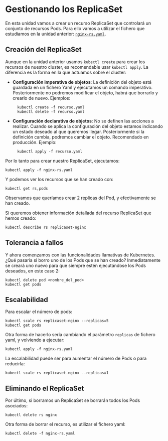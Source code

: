 # Gestionando los ReplicaSet

En esta unidad vamos a crear un recurso ReplicaSet que controlará un conjunto de recursos Pods. Para ello vamos a utilizar el fichero que estudiamos en la unidad anterior: [`nginx-rs.yaml`](files/nginx-rs.yaml).

## Creación del ReplicaSet

Aunque en la unidad anterior usamos `kubectl create` para crear los recursos de nuestro cluster, es recomendable usar `kubectl apply`. La diferencia es la forma en la que actuamos sobre el cluster:

* **Configuración imperativa de objetos**: La definición del objeto está guardada en un fichero Yaml y ejecutamos un comando imperativo. Posteriormente no podremos modificar el objeto, habrá que borrarlo y crearlo de nuevo. Ejemplos:

        kubectl create -f recurso.yaml
        kubectl delete -f recurso.yaml

* **Configuración declarativa de objetos**: No se definen las acciones a realizar. Cuando se aplica la configuración del objeto estamos indicando un estado deseado al que queremos llegar. Posteriormente si la definición cambia, podremos cambiar el objeto. Recomendado en producción. Ejemplo:

        kubectl apply -f recurso.yaml

Por lo tanto para crear nuestro ReplicaSet, ejecutamos:

    kubectl apply -f nginx-rs.yaml

Y podemos ver los recursos que se han creado con:

    kubectl get rs,pods

Observamos que queríamos crear 2 replicas del Pod, y efectivamente se han creado.

Si queremos obtener información detallada del recurso ReplicaSet que hemos creado:

    kubectl describe rs replicaset-nginx

## Tolerancia a fallos

Y ahora comenzamos con las funcionalidades llamativas de Kubernetes. ¿Qué pasaría si borro uno de los Pods que se han creado? Inmediatamente se creará uno nuevo para que siempre estén ejecutándose los Pods deseados, en este caso 2:

    kubectl delete pod <nombre_del_pod>
    kubectl get pods

## Escalabilidad

Para escalar el número de pods:

    kubectl scale rs replicaset-nginx --replicas=5
    kubectl get pods

Otra forma de hacerlo sería cambiando el parámetro `replicas` de fichero yaml, y volviendo a ejecutar:

    kubectl apply -f nginx-rs.yaml

La escalabilidad puede ser para aumentar el número de Pods o para reducirla:

    kubectl scale rs replicaset-nginx --replicas=1

## Eliminando el ReplicaSet

Por último, si borramos un ReplicaSet se borrarán todos los Pods asociados:

    kubectl delete rs nginx

Otra forma de borrar el recurso, es utilizar el fichero yaml:

    kubectl delete -f nginx-rs.yaml
